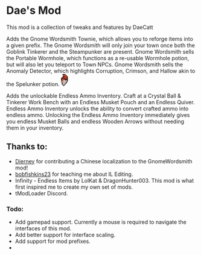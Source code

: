 # Dae's Mod
This mod is a collection of tweaks and features by DaeCatt

Adds the Gnome Wordsmith Townie, which allows you to reforge items into a given prefix.
  The Gnome Wordsmith will only join your town once both the Goblink Tinkerer and the Steampunker are present.
  Gnome Wordsmith sells the Portable Wormhole, which functions as a re-usable Wormhole potion, but will also let you teleport to Town NPCs.
  Gnome Wordsmith sells the Anomaly Detector, which highlights Corruption, Crimson, and Hallow akin to the Spelunker potion.
![Image of Gnome Wordsmith's Head](NPCs/GnomeWordsmithNPC_Head.png)

Adds the unlockable Endless Ammo Inventory. Craft at a Crystal Ball & Tinkerer Work Bench with an Endless Musket Pouch and an Endless Quiver.
  Endless Ammo Inventory unlocks the ability to convert crafted ammo into endless ammo.
  Unlocking the Endless Ammo Inventory immediately gives you endless Musket Balls and endless Wooden Arrows without needing them in your inventory.

## Thanks to:
* [Dierney](https://github.com/Dierney) for contributing a Chinese localization to the GnomeWordsmith mod!
* [bobfishkins23](https://github.com/bobfishkins23) for teaching me about IL Editing.
* Infinity - Endless Items by LolKat & DragonHunter003. This mod is what first inspired me to create my own set of mods.
* tModLoader Discord.

### Todo:
- Add gamepad support. Currently a mouse is required to navigate the interfaces of this mod.
- Add better support for interface scaling.
- Add support for mod prefixes.
- 
